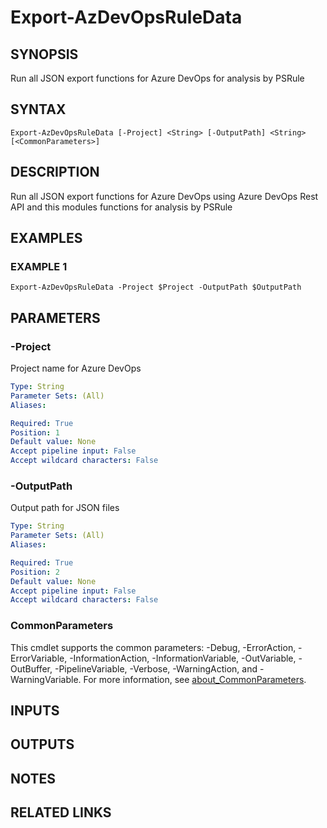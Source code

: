 # Export-AzDevOpsRuleData

## SYNOPSIS
Run all JSON export functions for Azure DevOps for analysis by PSRule

## SYNTAX

```
Export-AzDevOpsRuleData [-Project] <String> [-OutputPath] <String> [<CommonParameters>]
```

## DESCRIPTION
Run all JSON export functions for Azure DevOps using Azure DevOps Rest API and this modules functions for analysis by PSRule

## EXAMPLES

### EXAMPLE 1
```
Export-AzDevOpsRuleData -Project $Project -OutputPath $OutputPath
```

## PARAMETERS

### -Project
Project name for Azure DevOps

```yaml
Type: String
Parameter Sets: (All)
Aliases:

Required: True
Position: 1
Default value: None
Accept pipeline input: False
Accept wildcard characters: False
```

### -OutputPath
Output path for JSON files

```yaml
Type: String
Parameter Sets: (All)
Aliases:

Required: True
Position: 2
Default value: None
Accept pipeline input: False
Accept wildcard characters: False
```

### CommonParameters
This cmdlet supports the common parameters: -Debug, -ErrorAction, -ErrorVariable, -InformationAction, -InformationVariable, -OutVariable, -OutBuffer, -PipelineVariable, -Verbose, -WarningAction, and -WarningVariable. For more information, see [about_CommonParameters](http://go.microsoft.com/fwlink/?LinkID=113216).

## INPUTS

## OUTPUTS

## NOTES

## RELATED LINKS
